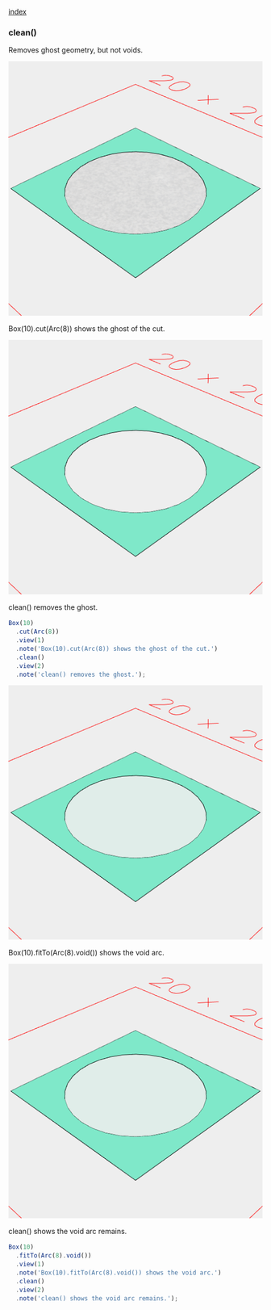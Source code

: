 [index](../../nb/api/index.md)
### clean()

Removes ghost geometry, but not voids.

![Image](clean.md.$2_1.png)

Box(10).cut(Arc(8)) shows the ghost of the cut.

![Image](clean.md.$2_2.png)

clean() removes the ghost.

```JavaScript
Box(10)
  .cut(Arc(8))
  .view(1)
  .note('Box(10).cut(Arc(8)) shows the ghost of the cut.')
  .clean()
  .view(2)
  .note('clean() removes the ghost.');
```

![Image](clean.md.$3_1.png)

Box(10).fitTo(Arc(8).void()) shows the void arc.

![Image](clean.md.$3_2.png)

clean() shows the void arc remains.

```JavaScript
Box(10)
  .fitTo(Arc(8).void())
  .view(1)
  .note('Box(10).fitTo(Arc(8).void()) shows the void arc.')
  .clean()
  .view(2)
  .note('clean() shows the void arc remains.');
```
